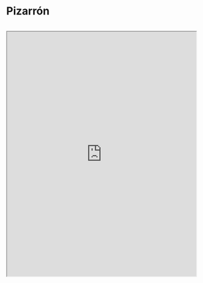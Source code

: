 # Pizarrón

<br>
<iframe width="100%" height="650px" src="https://awwapp.com" webkitallowfullscreen mozallowfullscreen allowfullscreen></iframe>